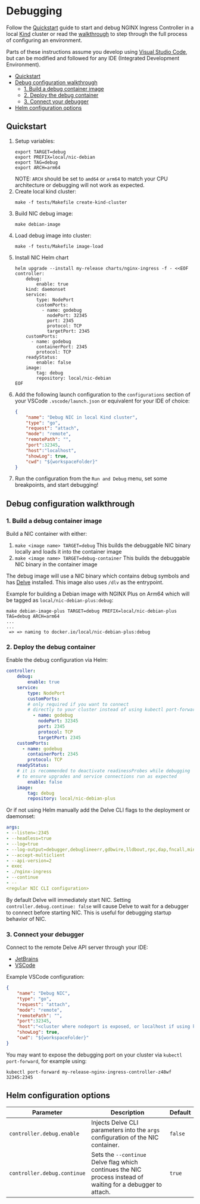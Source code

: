 # Debugging

Follow the [Quickstart](#quickstart) guide to start and debug NGINX Ingress Controller in a local [Kind](https://kind.sigs.k8s.io/) cluster or read the [walkthrough](#debug-configuration-walkthrough) to step through the full process of configuring an environment.

Parts of these instructions assume you develop using [Visual Studio Code](https://code.visualstudio.com/), but can be modified and followed for any IDE (Integrated Development Environment).

- [Quickstart](#quickstart)
- [Debug configuration walkthrough](#debug-configuration-walkthrough)
  - [1. Build a debug container image](#1-build-a-debug-container-image)
  - [2. Deploy the debug container](#2-deploy-the-debug-container)
  - [3. Connect your debugger](#3-connect-your-debugger)
- [Helm configuration options](#helm-configuration-options)



## Quickstart

1. Setup variables:
    ```shell
    export TARGET=debug
    export PREFIX=local/nic-debian
    export TAG=debug
    export ARCH=arm64
    ```
    NOTE: `ARCH` should be set to `amd64` or `arm64` to match your CPU architecture or debugging will not work as expected.
2. Create local kind cluster:
    ```shell
    make -f tests/Makefile create-kind-cluster
    ```
3. Build NIC debug image:
    ```shell
    make debian-image
    ```
4. Load debug image into cluster:
    ```shell
    make -f tests/Makefile image-load
    ```
5. Install NIC Helm chart
    ```shell
    helm upgrade --install my-release charts/nginx-ingress -f - <<EOF
    controller:
        debug:
            enable: true
        kind: daemonset
        service:
            type: NodePort
            customPorts:
              - name: godebug
                nodePort: 32345
                port: 2345
                protocol: TCP
                targetPort: 2345
        customPorts:
          - name: godebug
            containerPort: 2345
            protocol: TCP
        readyStatus:
            enable: false
        image:
            tag: debug
            repository: local/nic-debian
    EOF
    ```
6. Add the following launch configuration to the `configurations` section of your VSCode `.vscode/launch.json` or equivalent for your IDE of choice:
    ```json
    {
        "name": "Debug NIC in local Kind cluster",
        "type": "go",
        "request": "attach",
        "mode": "remote",
        "remotePath": "",
        "port":32345,
        "host":"localhost",
        "showLog": true,
        "cwd": "${workspaceFolder}"
    }
    ```
7. Run the configuration from the `Run and Debug` menu, set some breakpoints, and start debugging!


## Debug configuration walkthrough

### 1. Build a debug container image

Build a NIC container with either:
1. `make <image name> TARGET=debug`
This builds the debuggable NIC binary locally and loads it into the container image
1. `make <image name> TARGET=debug-container`
This builds the debuggable NIC binary in the container image

The debug image will use a NIC binary which contains debug symbols and has [Delve](https://github.com/go-delve/delve) installed. This image also uses `/dlv` as the entrypoint.

Example for building a Debian image with NGINX Plus on Arm64 which will be tagged as `local/nic-debian-plus:debug`:

```shell
make debian-image-plus TARGET=debug PREFIX=local/nic-debian-plus TAG=debug ARCH=arm64
...
...
 => => naming to docker.io/local/nic-debian-plus:debug
```

### 2. Deploy the debug container

Enable the debug configuration via Helm:

```yaml
controller:
    debug:
        enable: true
    service:
        type: NodePort
        customPorts:
        # only required if you want to connect
        # directly to your cluster instead of using kubectl port-forward
          - name: godebug
            nodePort: 32345
            port: 2345
            protocol: TCP
            targetPort: 2345
    customPorts:
      - name: godebug
        containerPort: 2345
        protocol: TCP
    readyStatus:
    # it is recommended to deactivate readinessProbes while debugging
    # to ensure upgrades and service connections run as expected
        enable: false
    image:
        tag: debug
        repository: local/nic-debian-plus
```

Or if not using Helm manually add the Delve CLI flags to the deployment or daemonset:
```yaml
args:
- --listen=:2345
- --headless=true
- --log=true
- --log-output=debugger,debuglineerr,gdbwire,lldbout,rpc,dap,fncall,minidump,stack
- --accept-multiclient
- --api-version=2
- exec
- ./nginx-ingress
- --continue
- --
<regular NIC CLI configuration>
```

By default Delve will immediately start NIC. Setting `controller.debug.continue: false` will cause Delve to wait for a debugger to connect before starting NIC. This is useful for debugging startup behavior of NIC.

### 3. Connect your debugger

Connect to the remote Delve API server through your IDE:
- [JetBrains](https://www.jetbrains.com/help/go/attach-to-running-go-processes-with-debugger.html)
- [VSCode](https://github.com/golang/vscode-go/blob/master/docs/debugging.md)

Example VSCode configuration:

```json
{
    "name": "Debug NIC",
    "type": "go",
    "request": "attach",
    "mode": "remote",
    "remotePath": "",
    "port":32345,
    "host":"<cluster where nodeport is exposed, or localhost if using kubectl port forward>",
    "showLog": true,
    "cwd": "${workspaceFolder}"
}
```

You may want to expose the debugging port on your cluster via `kubectl port-forward`, for example using:
```shell
kubectl port-forward my-release-nginx-ingress-controller-z48wf 32345:2345
```

## Helm configuration options

| Parameter                   | Description                                                                                                   | Default |
| --------------------------- | ------------------------------------------------------------------------------------------------------------- | ------- |
| `controller.debug.enable`   | Injects Delve CLI parameters into the `args` configuration of the NIC container.                              | `false` |
| `controller.debug.continue` | Sets the `--continue` Delve flag which continues the NIC process instead of waiting for a debugger to attach. | `true`  |
